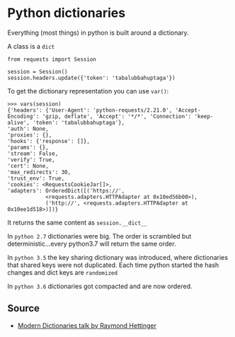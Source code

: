 # Python dictionaries

Everything (most things) in python is built around a dictionary.

A class is a `dict`

    from requests import Session
    
    session = Session()
    session.headers.update({'token': 'tabalubbahuptaga'})
    
To get the dictionary representation you can use `var()`:

    >>> vars(session)
    {'headers': {'User-Agent': 'python-requests/2.21.0', 'Accept-Encoding': 'gzip, deflate', 'Accept': '*/*', 'Connection': 'keep-alive', 'token': 'tabalubbahuptaga'},
    'auth': None,
    'proxies': {},
    'hooks': {'response': []},
    'params': {},
    'stream': False,
    'verify': True,
    'cert': None,
    'max_redirects': 30,
    'trust_env': True,
    'cookies': <RequestsCookieJar[]>,
    'adapters': OrderedDict([('https://',
                <requests.adapters.HTTPAdapter at 0x10ed56b00>),
                ('http://', <requests.adapters.HTTPAdapter at 0x10ee1d518>)])}

It returns the same content as `session.__dict__`

In `python 2.7` dictionaries were big. The order is scrambled but deterministic...every python3.7 will return the same order.

In `python 3.5` the key sharing dictionary was introduced, where dictionaries that shared keys were not duplicated. Each time python started the hash changes and dict keys are `randomized`

In `python 3.6` dictionaries got compacted and are now ordered.

## Source

* [Modern Dictionaries talk by Raymond Hettinger](https://www.youtube.com/watch?v=p33CVV29OG8)
